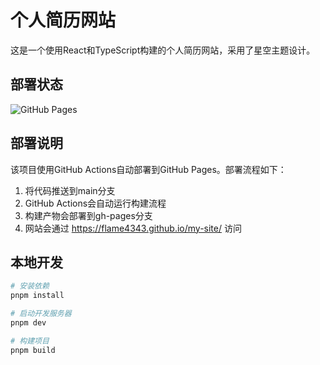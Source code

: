# 个人简历网站

这是一个使用React和TypeScript构建的个人简历网站，采用了星空主题设计。

## 部署状态

![GitHub Pages](https://github.com/flame4343/my-site/actions/workflows/deploy.yml/badge.svg)

## 部署说明

该项目使用GitHub Actions自动部署到GitHub Pages。部署流程如下：

1. 将代码推送到main分支
2. GitHub Actions会自动运行构建流程
3. 构建产物会部署到gh-pages分支
4. 网站会通过 https://flame4343.github.io/my-site/ 访问

## 本地开发

```bash
# 安装依赖
pnpm install

# 启动开发服务器
pnpm dev

# 构建项目
pnpm build
```